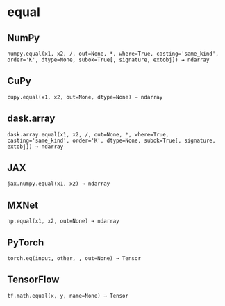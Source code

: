 # equal

## NumPy

```
numpy.equal(x1, x2, /, out=None, *, where=True, casting='same_kind', order='K', dtype=None, subok=True[, signature, extobj]) → ndarray
```

## CuPy

```
cupy.equal(x1, x2, out=None, dtype=None) → ndarray
```

## dask.array

```
dask.array.equal(x1, x2, /, out=None, *, where=True, casting='same_kind', order='K', dtype=None, subok=True[, signature, extobj]) → ndarray
```

## JAX

```
jax.numpy.equal(x1, x2) → ndarray
```

## MXNet

```
np.equal(x1, x2, out=None) → ndarray
```

## PyTorch

```
torch.eq(input, other, , out=None) → Tensor
```

## TensorFlow

```
tf.math.equal(x, y, name=None) → Tensor
```
